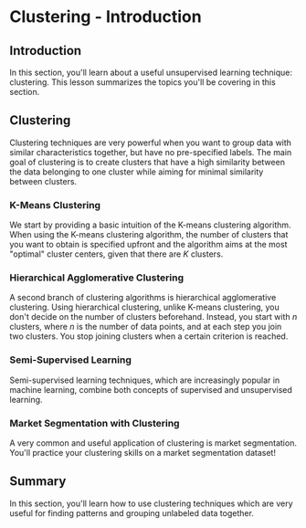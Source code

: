 # Clustering - Introduction

## Introduction
In this section, you'll learn about a useful unsupervised learning technique: clustering. This lesson summarizes the topics you'll be covering in this section.


## Clustering

Clustering techniques are very powerful when you want to group data with similar characteristics together, but have no pre-specified labels. The main goal of clustering is to create clusters that have a high similarity between the data belonging to one cluster while aiming for minimal similarity between clusters.  

### K-Means Clustering

We start by providing a basic intuition of the K-means clustering algorithm. When using the K-means clustering algorithm, the number of clusters that you want to obtain is specified upfront and the algorithm aims at the most "optimal" cluster centers, given that there are $K$ clusters.

### Hierarchical Agglomerative Clustering

A second branch of clustering algorithms is hierarchical agglomerative clustering. Using hierarchical clustering, unlike K-means clustering, you don't decide on the number of clusters beforehand. Instead, you start with $n$ clusters, where $n$ is the number of data points, and at each step you join two clusters. You stop joining clusters when a certain criterion is reached.

### Semi-Supervised Learning

Semi-supervised learning techniques, which are increasingly popular in machine learning, combine both concepts of supervised and unsupervised learning.

### Market Segmentation with Clustering

A very common and useful application of clustering is market segmentation. You'll practice your clustering skills on a market segmentation dataset!

## Summary

In this section, you'll learn how to use clustering techniques which are very useful for finding patterns and grouping unlabeled data together.

